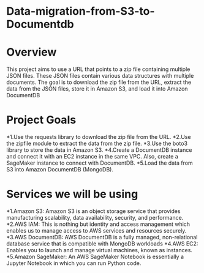 # Data-migration-from-S3-to-Documentdb

# Overview
This project aims to use a URL that points to a zip file containing multiple JSON files. These JSON files contain various data structures with multiple documents. The goal is to download the zip file from the URL, extract the data from the JSON files, store it in Amazon S3, and load it into Amazon DocumentDB

# Project Goals
*1.Use the requests library to download the zip file from the URL.
*2.Use the zipfile module to extract the data from the zip file.
*3.Use the boto3 library to store the data in Amazon S3.
*4.Create a DocumentDB instance and connect it with an EC2 instance in the same VPC. Also, create a SageMaker instance to connect with DocumentDB.
*5.Load the data from S3 into Amazon DocumentDB (MongoDB).

# Services we will be using
*1.Amazon S3: Amazon S3 is an object storage service that provides manufacturing scalability, data availability, security, and performance.
*2.AWS IAM: This is nothing but identity and access management which enables us to manage access to AWS services and resources securely.
*3.AWS DocumentDB: AWS DocumentDB is a fully managed, non-relational database service that is compatible with MongoDB workloads
*4.AWS EC2: Enables you to launch and manage virtual machines, known as instances.
*5.Amazon SageMaker: An AWS SageMaker Notebook is essentially a Jupyter Notebook in which you can run Python code.
